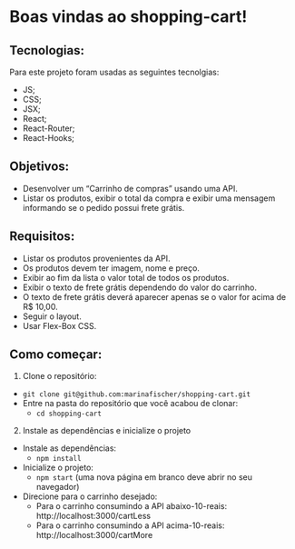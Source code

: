 # Boas vindas ao shopping-cart!

## Tecnologias: 
  Para este projeto foram usadas as seguintes tecnolgias:
  - JS;
  - CSS;
  - JSX;
  - React;
  - React-Router;
  - React-Hooks;

## Objetivos:
  - Desenvolver um “Carrinho de compras” usando uma API.
  - Listar os produtos, exibir o total da compra e exibir uma mensagem informando se o pedido possui frete grátis.

## Requisitos:
  - Listar os produtos provenientes da API.
  - Os produtos devem ter imagem, nome e preço.
  - Exibir ao fim da lista o valor total de todos os produtos.
  - Exibir o texto de frete grátis dependendo do valor do carrinho.
  - O texto de frete grátis deverá aparecer apenas se o valor for acima de R$ 10,00.
  - Seguir o layout.
  - Usar Flex-Box CSS.

## Como começar:
  1. Clone o repositório:
   * `git clone git@github.com:marinafischer/shopping-cart.git`
  * Entre na pasta do repositório que você acabou de clonar:
    * `cd shopping-cart`

  2. Instale as dependências e inicialize o projeto
  * Instale as dependências:
    * `npm install`
  * Inicialize o projeto:
    * `npm start` (uma nova página em branco deve abrir no seu navegador)
  * Direcione para o carrinho desejado:
    - Para o carrinho consumindo a API abaixo-10-reais: http://localhost:3000/cartLess
    - Para o carrinho consumindo a API acima-10-reais: http://localhost:3000/cartMore
